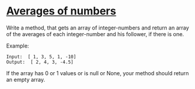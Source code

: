 # [Averages of numbers](https://www.codewars.com/kata/averages-of-numbers "https://www.codewars.com/kata/57d2807295497e652b000139")

Write a method, that gets an array of integer-numbers and return an array of the averages of each integer-number and his follower, if there is one.

Example:
```
Input:  [ 1, 3, 5, 1, -10]
Output:  [ 2, 4, 3, -4.5]
```
If the array has 0 or 1 values or is null or None, your method should return an empty array.